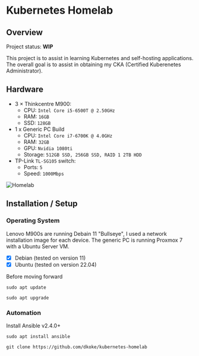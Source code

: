 # Kubernetes Homelab

## Overview

Project status: **WIP**

This project is to assist in learning Kubernetes and self-hosting applications. The overall goal is to assist in obtaining my CKA (Certified Kuberenetes Administrator).


## Hardware
- 3 × Thinkcentre M900:
    - CPU: `Intel Core i5-6500T @ 2.50GHz`
    - RAM: `16GB`
    - SSD: `128GB`
- 1 x Generic PC Build
    - CPU: `Intel Core i7-6700K @ 4.0GHz`
    - RAM: `32GB`
    - GPU: `Nvidia 1080ti`
    - Storage: `512GB SSD, 256GB SSD, RAID 1 2TB HDD`
- TP-Link `TL-SG105` switch:
    - Ports: `5`
    - Speed: `1000Mbps`

![Homelab](https://i.imgur.com/GehCdqv.jpg)

## Installation / Setup

### Operating System
Lenovo M900s are running Debain 11 "Bullseye", I used a network installation image for each device. The generic PC is running Proxmox 7 with a Ubuntu Server VM.
- [x] Debian (tested on version 11)
- [x] Ubuntu (tested on version 22.04)

Before moving forward

`sudo apt update`

`sudo apt upgrade`

### Automation
Install Ansible v2.4.0+

`sudo apt install ansible`

`git clone https://github.com/dkoke/kubernetes-homelab`
